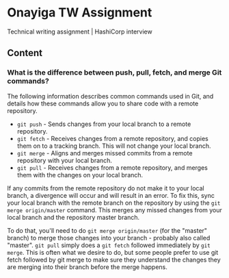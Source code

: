 # Onayiga TW Assignment
Technical writing assignment | HashiCorp interview

## Content

### What is the difference between push, pull, fetch, and merge Git commands?

The following information describes common commands used in Git, and details how these commands allow you to share code with a remote repository.

- `git push` - Sends changes from your local branch to a remote repository.
- `git fetch` - Receives changes from a remote repository, and copies them on to a tracking branch. This will not change your local branch.
- `git merge` - Aligns and merges missed commits from a remote repository with your local branch. 
- `git pull` - Receives changes from a remote repository, and merges them with the changes on your local branch.

If any commits from the remote repository do not make it to your local branch, a divergence will occur and will result in an error. To fix this, sync your local branch with the remote branch on the repository by using the `git merge origin/master` command. This  merges any missed changes from your local branch and the repository master branch.

To do that, you'll need to do `git merge origin/master` (for the "master" branch) to merge those changes into your branch - probably also called "master".
`git pull` simply does a `git fetch` followed immediately by `git merge`. 
This is often what we desire to do, but some people prefer to use git fetch followed by git merge to make sure they understand the changes they are merging into their branch before the merge happens.

